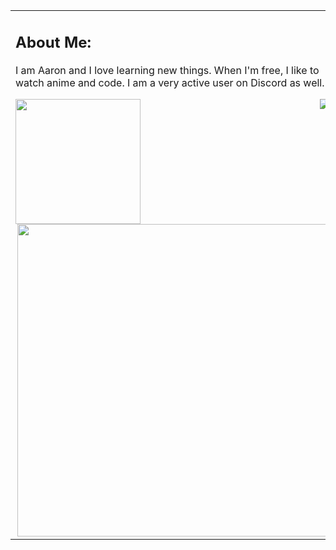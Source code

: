 <img src="" draggable="false">


<table>
	 <td width="1200px">
	 <h2>About Me:</h2>
         I am Aaron and I love learning new things. When I'm free, I like to watch anime and code. I am a very active user on Discord as well.
</p>
    <img src="https://komarev.com/ghpvc/?username=Vanielle&label=Profile%20views&style=for-the-badge" width="200">
    <img align="right" src="https://lanyard-profile-readme.vercel.app/api/1030495490963411045?bg=00000000">
    <img align="right" src="https://spotify.aaron.cok.gay/api?theme=dark" width="500">
